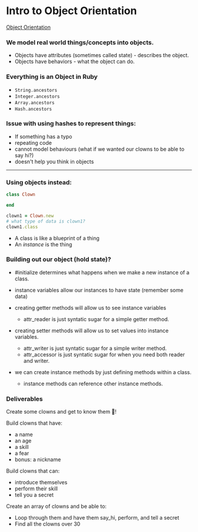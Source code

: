 # Intro to Object Orientation
[Object Orientation](https://en.wikipedia.org/wiki/Object-oriented_programming)

### We model real world things/concepts into objects. 
* Objects have attributes (sometimes called state) - describes the object.
* Objects have behaviors - what the object can do.


### Everything is an Object in Ruby
  * `String.ancestors`
  * `Integer.ancestors`
  * `Array.ancestors`
  * `Hash.ancestors`

### Issue with using hashes to represent things:
  * If something has a typo
  * repeating code
  * cannot model behaviours (what if we wanted our clowns to be able to say hi?)
  * doesn't help you think in objects
  
---

### Using objects instead:
```ruby
class Clown

end

clown1 = Clown.new
# what type of data is clown1?
clown1.class
```
  * A class is like a blueprint of a thing
  * An *instance* is the thing

### Building out our object (hold state)?
  * #initialize determines what happens when we make a new instance of a class.
  * instance variables allow our instances to have state (remember some data)
  * creating getter methods will allow us to see instance variables
    * attr_reader is just syntatic sugar for a simple getter method.
  * creating setter methods will allow us to set values into instance variables.
    * attr_writer is just syntatic sugar for a simple writer method.
    * attr_accessor is just syntatic sugar for when you need both reader and writer.
  
  * we can create instance methods by just defining methods within a class.
    * instance methods can reference other instance methods.

### Deliverables
Create some clowns and get to know them 🤡!

Build clowns that have:
* a name
* an age
* a skill
* a fear
* bonus: a nickname

Build clowns that can:
* introduce themselves
* perform their skill
* tell you a secret

Create an array of clowns and be able to:
* Loop through them and have them say_hi, perform, and tell a secret
* Find all the clowns over 30